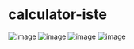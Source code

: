 # calculator-iste
![image](https://user-images.githubusercontent.com/55929413/91512898-ac682680-e900-11ea-9bbb-e86b48d36879.png)
![image](https://user-images.githubusercontent.com/55929413/91512909-b25e0780-e900-11ea-899c-def813f588fc.png)
![image](https://user-images.githubusercontent.com/55929413/91512917-b722bb80-e900-11ea-9da7-aae378d70fc9.png)
![image](https://user-images.githubusercontent.com/55929413/91512923-bbe76f80-e900-11ea-8b54-3ad7d0e60c53.png)

